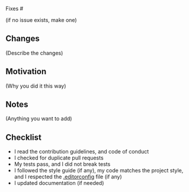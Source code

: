 Fixes #

(if no issue exists, make one)

## Changes

(Describe the changes)

## Motivation

(Why you did it this way)

## Notes

(Anything you want to add)

## Checklist

* I read the contribution guidelines, and code of conduct
* I checked for duplicate pull requests
* My tests pass, and I did not break tests
* I followed the style guide (if any), my code matches the project style, and I respected the [.editorconfig](https://editorconfig.org) file (if any)
* I updated documentation (if needed)